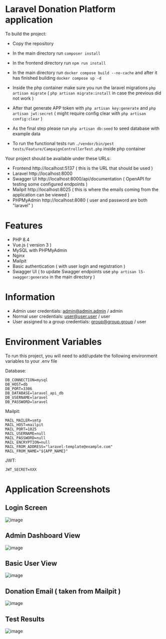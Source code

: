 # Laravel Donation Platform application

To build the project:
- Copy the repository
- In the main directory run ```composer install```
- In the frontend directory run ```npm run install```
- In the main directory run ```docker compose build --no-cache``` and after it has finished building ```docker compose up -d```
- Inside the php container make sure you run the laravel migrations ```php artisan migrate``` ( ```php artisan migrate:install``` in case the previous did not work )
- After that generate APP token with ```php artisan key:generate``` and ```php artisan jwt:secret``` ( might require config clear with ```php artisan config:clear``` )
- As the final step please run ```php artisan db:seed``` to seed database with example data

- To run the functional tests run ```./vendor/bin/pest tests/Feature/CampaignControllerTest.php``` inside php container

Your project should be available under these URLs:
- Frontend http://localhost:5137 ( this is the URL that should be used )
- Laravel http://localhost:8000
- Swagger UI http://localhost:8000/api/documentation ( OpenAPI for testing some configured endpoints )
- Mailpit http://localhost:8025 ( this is where the emails coming from the application can be viewed )
- PHPMyAdmin http://localhost:8080 ( user and password are both "laravel" )


# Features

- PHP 8.4
- Vue.js ( version 3 )
- MySQL with PHPMyAdmin
- Nginx
- Mailpit
- Basic authentication ( with user login and registration )
- Swagger UI ( to update Swagger endpoints use ```php artisan l5-swagger:generate``` in the main directory )

# Information

- Admin user credentials: admin@admin.admin / admin
- Normal user credentials: user@user.user / user
- User assigned to a group credentials: group@group.group / user


# Environment Variables

To run this project, you will need to add/update the following environment variables to your .env file

Database:
```
DB_CONNECTION=mysql
DB_HOST=db
DB_PORT=3306
DB_DATABASE=laravel_api_db
DB_USERNAME=laravel
DB_PASSWORD=laravel
```

Mailpit:
```
MAIL_MAILER=smtp
MAIL_HOST=mailpit
MAIL_PORT=1025
MAIL_USERNAME=null
MAIL_PASSWORD=null
MAIL_ENCRYPTION=null
MAIL_FROM_ADDRESS="laravel-template@example.com"
MAIL_FROM_NAME="${APP_NAME}"
```

JWT:
```
JWT_SECRET=XXX
```

# Application Screenshots

## Login Screen
![image](https://github.com/user-attachments/assets/1fbfb026-ff62-42e1-9788-e19a60f6e1ea)

## Admin Dashboard View
![image](https://github.com/user-attachments/assets/c26e77c7-7804-4e28-8752-84152f974711)

## Basic User View
![image](https://github.com/user-attachments/assets/e3695172-784e-4339-852e-d3c3ad200ef5)

## Donation Email ( taken from Mailpit )
![image](https://github.com/user-attachments/assets/e6aec0dd-9af6-43c9-94e9-c3d5cfd6ee3f)

## Test Results
![image](https://github.com/user-attachments/assets/e6992d5c-97a3-4980-9229-21a4db283948)

